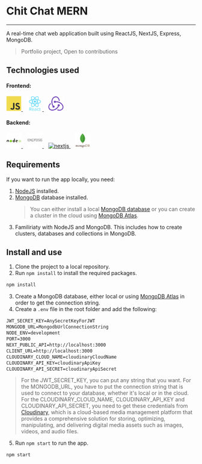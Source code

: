 # Chit Chat MERN

---

A real-time chat web application built using ReactJS, NextJS, Express, MongoDB.

> Portfolio project, Open to contributions

## Technologies used

<h4 align="left">Frontend:</h4>
<a href="https://developer.mozilla.org/en-US/docs/Web/JavaScript" target="_blank" rel="noreferrer">
    <img src="https://raw.githubusercontent.com/devicons/devicon/master/icons/javascript/javascript-original.svg"
        alt="javascript" width="40" height="40" />
</a>
&nbsp;&nbsp;
<a href="https://reactjs.org/" target="_blank" rel="noreferrer">
    <img src="https://raw.githubusercontent.com/devicons/devicon/master/icons/react/react-original-wordmark.svg"
        alt="react" width="40" height="40" />
</a>
&nbsp;&nbsp;
<a href="https://redux.js.org" target="_blank" rel="noreferrer"> 
<img src="https://raw.githubusercontent.com/devicons/devicon/master/icons/redux/redux-original.svg" alt="redux" width="40" height="40"/> 
</a>

<h4 align="left">Backend:</h4>
<a href="https://nodejs.org" target="_blank" rel="noreferrer">
    <img src="https://raw.githubusercontent.com/devicons/devicon/master/icons/nodejs/nodejs-original-wordmark.svg"
        alt="nodejs" width="40" height="40" />
</a>
&nbsp;&nbsp;
<a href="https://expressjs.com" target="_blank" rel="noreferrer">
    <img src="https://raw.githubusercontent.com/devicons/devicon/master/icons/express/express-original-wordmark.svg"
        alt="express" width="40" height="40" />
</a>
&nbsp;&nbsp;
<a href="https://nextjs.org/" target="_blank" rel="noreferrer">
    <img src="https://cdn.worldvectorlogo.com/logos/nextjs-2.svg" alt="nextjs" width="40" height="40" />
</a>
&nbsp;&nbsp;
<a href="https://www.mongodb.com/" target="_blank" rel="noreferrer">
    <img src="https://raw.githubusercontent.com/devicons/devicon/master/icons/mongodb/mongodb-original-wordmark.svg"
        alt="mongodb" width="40" height="40" />
</a>

## Requirements

If you want to run the app locally, you need:

1. [NodeJS](https://nodejs.org/en) installed.
2. [MongoDB](https://www.mongodb.com/try/download/community) database installed.
   > You can either install a local [MongoDB database](https://www.mongodb.com/try/download/community) or you can create a cluster in the cloud using [MongoDB Atlas](https://www.mongodb.com/atlas).
3. Familiriaty with NodeJS and MongoDB. This includes how to create clusters, databases and collections in MongoDB.

## Install and use

1. Clone the project to a local repository.
2. Run `npm install` to install the required packages.

```bash
npm install
```

3. Create a MongoDB database, either local or using [MongoDB Atlas](https://www.mongodb.com/atlas) in order to get the connection string.
4. Create a `.env` file in the root folder and add the following:

```
JWT_SECRET_KEY=AnySecretKeyForJWT
MONGODB_URL=MongodbUrlConnectionString
NODE_ENV=development
PORT=3000
NEXT_PUBLIC_API=http://localhost:3000
CLIENT_URL=http://localhost:3000
CLOUDINARY_CLOUD_NAME=cloudinaryCloudName
CLOUDINARY_API_KEY=cloudinaryApiKey
CLOUDINARY_API_SECRET=cloudinaryApiSecret
```

> For the JWT_SECRET_KEY, you can put any string that you want.
> For the MONGODB_URL, you have to put the connection string that is used to connect to your database, whether it's local or in the cloud.
> For the CLOUDINARY_CLOUD_NAME, CLOUDINARY_API_KEY and CLOUDINARY_API_SECRET, you need to get these credentials from [Cloudinary](https://cloudinary.com), which is a cloud-based media management platform that provides a comprehensive solution for storing, optimizing, manipulating, and delivering digital media assets such as images, videos, and audio files. 
5. Run `npm start` to run the app.
```bash
npm start
```
